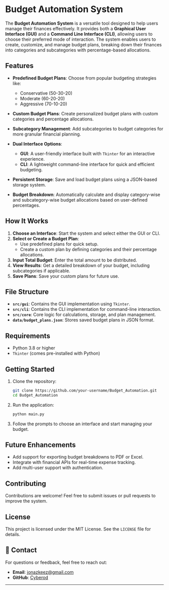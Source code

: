 # Budget Automation System

The **Budget Automation System** is a versatile tool designed to help users manage their finances effectively. It provides both a **Graphical User Interface (GUI)** and a **Command Line Interface (CLI)**, allowing users to choose their preferred mode of interaction. The system enables users to create, customize, and manage budget plans, breaking down their finances into categories and subcategories with percentage-based allocations.

## Features

- **Predefined Budget Plans**: Choose from popular budgeting strategies like:
  - Conservative (50-30-20)
  - Moderate (60-20-20)
  - Aggressive (70-10-20)

- **Custom Budget Plans**: Create personalized budget plans with custom categories and percentage allocations.

- **Subcategory Management**: Add subcategories to budget categories for more granular financial planning.

- **Dual Interface Options**:
  - **GUI**: A user-friendly interface built with `Tkinter` for an interactive experience.
  - **CLI**: A lightweight command-line interface for quick and efficient budgeting.

- **Persistent Storage**: Save and load budget plans using a JSON-based storage system.

- **Budget Breakdown**: Automatically calculate and display category-wise and subcategory-wise budget allocations based on user-defined percentages.

## How It Works

1. **Choose an Interface**: Start the system and select either the GUI or CLI.
2. **Select or Create a Budget Plan**:
   - Use predefined plans for quick setup.
   - Create a custom plan by defining categories and their percentage allocations.
3. **Input Total Budget**: Enter the total amount to be distributed.
4. **View Results**: Get a detailed breakdown of your budget, including subcategories if applicable.
5. **Save Plans**: Save your custom plans for future use.

## File Structure

- **`src/gui`**: Contains the GUI implementation using `Tkinter`.
- **`src/cli`**: Contains the CLI implementation for command-line interaction.
- **`src/core`**: Core logic for calculations, storage, and plan management.
- **`data/budget_plans.json`**: Stores saved budget plans in JSON format.

## Requirements

- Python 3.8 or higher
- `Tkinter` (comes pre-installed with Python)

## Getting Started

1. Clone the repository:
   ```bash
   git clone https://github.com/your-username/Budget_Automation.git
   cd Budget_Automation
    ```

2. Run the application:
   ```bash
   python main.py
   ```

3. Follow the prompts to choose an interface and start managing your budget.

## Future Enhancements

- Add support for exporting budget breakdowns to PDF or Excel.
- Integrate with financial APIs for real-time expense tracking.
- Add multi-user support with authentication.

## Contributing

Contributions are welcome! Feel free to submit issues or pull requests to improve the system.

## License

This project is licensed under the MIT License. See the `LICENSE` file for details.


## 📧 Contact

For questions or feedback, feel free to reach out:

- **Email**: jonazkeez@gmail.com
- **GitHub**: [Cyberod](https://github.com/Cyberod)

---
